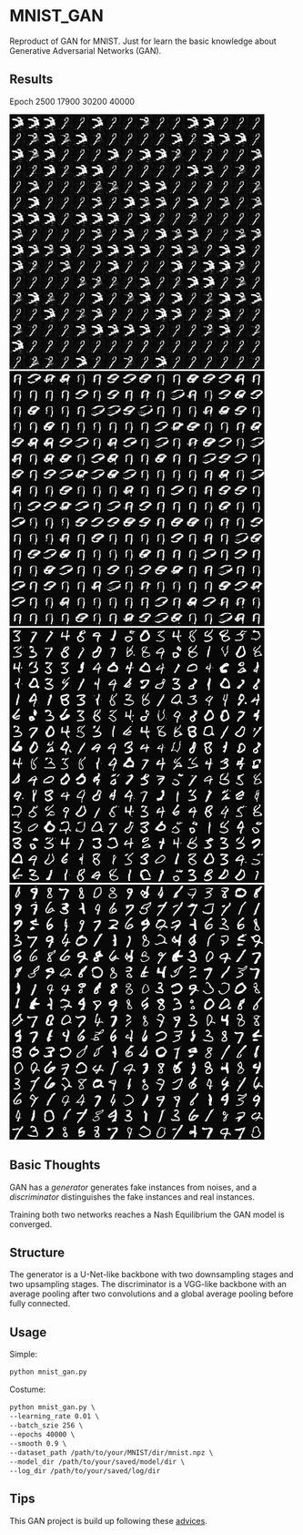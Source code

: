 # MNIST_GAN
Reproduct of GAN for MNIST.
Just for learn the basic knowledge about Generative Adversarial Networks (GAN).

## Results
Epoch 2500 17900 30200 40000

![alt 2500](./images/2500.png) ![alt 17900](./images/17900.png) ![alt 30200](./images/30200.png) ![alt 40000](./images/40000.png)

## Basic Thoughts
GAN has a *generator* generates fake instances from noises, and a *discriminator* 
distinguishes the fake instances and real instances.

Training both two networks reaches a Nash Equilibrium the GAN model is converged.

## Structure
The generator is a U-Net-like backbone with two downsampling stages and 
two upsampling stages. The discriminator is a VGG-like backbone with an average pooling after two
convolutions and a global average pooling before fully connected.

## Usage
Simple:
```python 
python mnist_gan.py
```

Costume:
```shell
python mnist_gan.py \
--learning_rate 0.01 \
--batch_szie 256 \
--epochs 40000 \
--smooth 0.9 \
--dataset_path /path/to/your/MNIST/dir/mnist.npz \
--model_dir /path/to/your/saved/model/dir \
--log_dir /path/to/your/saved/log/dir
``` 

## Tips
This GAN project is build up following these [advices](https://github.com/soumith/ganhacks).
